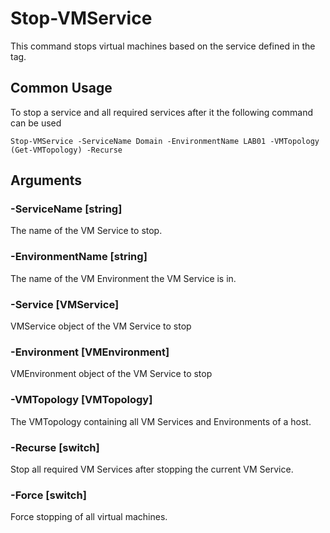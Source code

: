 # Stop-VMService

This command stops virtual machines based on the service defined in the tag.

## Common Usage

To stop a service and all required services after it the following command can be used

    Stop-VMService -ServiceName Domain -EnvironmentName LAB01 -VMTopology (Get-VMTopology) -Recurse

## Arguments

### -ServiceName [string]

The name of the VM Service to stop.

### -EnvironmentName [string]

The name of the VM Environment the VM Service is in.

### -Service [VMService]

VMService object of the VM Service to stop

### -Environment [VMEnvironment]

VMEnvironment object of the VM Service to stop

### -VMTopology [VMTopology]

The VMTopology containing all VM Services and Environments of a host.

### -Recurse [switch]

Stop all required VM Services after stopping the current VM Service.

### -Force [switch]

Force stopping of all virtual machines.
